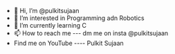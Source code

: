 - 👋 Hi, I’m @pulkitsujaan
- 👀 I’m interested in Programming adn Robotics
- 🌱 I’m currently learning C
- 📫 How to reach me --- dm me on insta @pulkitsujaan
- Find me on YouTube ---- Pulkit Sujaan
<!---
pulkitsujaan/pulkitsujaan is a ✨ special ✨ repository because its `README.md` (this file) appears on your GitHub profile.
You can click the Preview link to take a look at your changes.
--->
